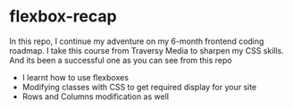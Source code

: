# flexbox-recap
In this repo, I continue my adventure on my 6-month frontend coding roadmap. I take this course from Traversy Media to sharpen my CSS skills.
And its been a successful one as you can see from this repo

* I learnt how to use flexboxes
* Modifying classes with CSS to get required display for your site
* Rows and Columns modification as well
